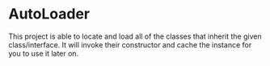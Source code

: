 # AutoLoader
This project is able to locate and load all of the classes that inherit the given class/interface.
It will invoke their constructor and cache the instance for you to use it later on.
